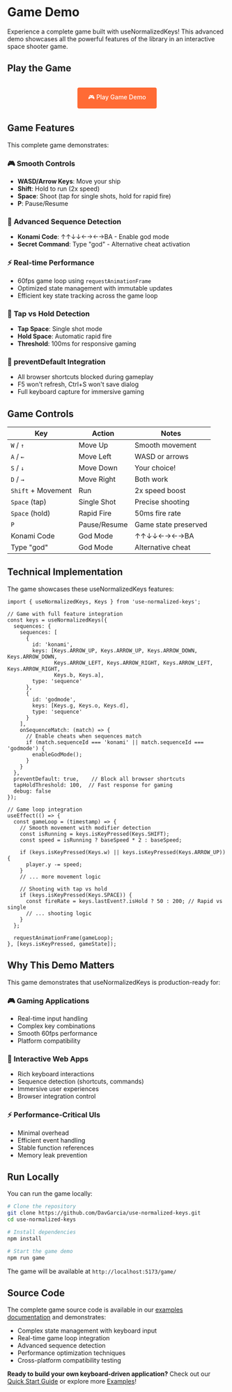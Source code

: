 # Game Demo

Experience a complete game built with useNormalizedKeys! This advanced demo showcases all the powerful features of the library in an interactive space shooter game.

## Play the Game

<div style="text-align: center; margin: 2rem 0;">
  <a href="https://davgarcia.github.io/use-normalized-keys/game/" 
     target="_blank" 
     rel="noopener noreferrer"
     style="display: inline-block; padding: 12px 24px; background-color: #ff6b35; color: white; text-decoration: none; border-radius: 4px; font-weight: 500;">
    🎮 Play Game Demo
  </a>
</div>

## Game Features

This complete game demonstrates:

### 🎮 **Smooth Controls**
- **WASD/Arrow Keys**: Move your ship
- **Shift**: Hold to run (2x speed)
- **Space**: Shoot (tap for single shots, hold for rapid fire)
- **P**: Pause/Resume

### 🧩 **Advanced Sequence Detection**
- **Konami Code**: ↑↑↓↓←→←→BA - Enable god mode
- **Secret Command**: Type "god" - Alternative cheat activation

### ⚡ **Real-time Performance**
- 60fps game loop using `requestAnimationFrame`
- Optimized state management with immutable updates
- Efficient key state tracking across the game loop

### 🎯 **Tap vs Hold Detection**
- **Tap Space**: Single shot mode
- **Hold Space**: Automatic rapid fire
- **Threshold**: 100ms for responsive gaming

### 🚫 **preventDefault Integration**
- All browser shortcuts blocked during gameplay
- F5 won't refresh, Ctrl+S won't save dialog
- Full keyboard capture for immersive gaming

## Game Controls

| Key | Action | Notes |
|-----|--------|-------|
| `W` / `↑` | Move Up | Smooth movement |
| `A` / `←` | Move Left | WASD or arrows |
| `S` / `↓` | Move Down | Your choice! |
| `D` / `→` | Move Right | Both work |
| `Shift` + Movement | Run | 2x speed boost |
| `Space` (tap) | Single Shot | Precise shooting |
| `Space` (hold) | Rapid Fire | 50ms fire rate |
| `P` | Pause/Resume | Game state preserved |
| Konami Code | God Mode | ↑↑↓↓←→←→BA |
| Type "god" | God Mode | Alternative cheat |

## Technical Implementation

The game showcases these useNormalizedKeys features:

```tsx
import { useNormalizedKeys, Keys } from 'use-normalized-keys';

// Game with full feature integration
const keys = useNormalizedKeys({
  sequences: {
    sequences: [
      {
        id: 'konami',
        keys: [Keys.ARROW_UP, Keys.ARROW_UP, Keys.ARROW_DOWN, Keys.ARROW_DOWN, 
               Keys.ARROW_LEFT, Keys.ARROW_RIGHT, Keys.ARROW_LEFT, Keys.ARROW_RIGHT, 
               Keys.b, Keys.a],
        type: 'sequence'
      },
      {
        id: 'godmode',
        keys: [Keys.g, Keys.o, Keys.d],
        type: 'sequence'
      }
    ],
    onSequenceMatch: (match) => {
      // Enable cheats when sequences match
      if (match.sequenceId === 'konami' || match.sequenceId === 'godmode') {
        enableGodMode();
      }
    }
  },
  preventDefault: true,    // Block all browser shortcuts
  tapHoldThreshold: 100,  // Fast response for gaming
  debug: false
});

// Game loop integration
useEffect(() => {
  const gameLoop = (timestamp) => {
    // Smooth movement with modifier detection
    const isRunning = keys.isKeyPressed(Keys.SHIFT);
    const speed = isRunning ? baseSpeed * 2 : baseSpeed;
    
    if (keys.isKeyPressed(Keys.w) || keys.isKeyPressed(Keys.ARROW_UP)) {
      player.y -= speed;
    }
    // ... more movement logic
    
    // Shooting with tap vs hold
    if (keys.isKeyPressed(Keys.SPACE)) {
      const fireRate = keys.lastEvent?.isHold ? 50 : 200; // Rapid vs single
      // ... shooting logic
    }
  };
  
  requestAnimationFrame(gameLoop);
}, [keys.isKeyPressed, gameState]);
```

## Why This Demo Matters

This game demonstrates that useNormalizedKeys is production-ready for:

### 🎮 **Gaming Applications**
- Real-time input handling
- Complex key combinations
- Smooth 60fps performance
- Platform compatibility

### 🚀 **Interactive Web Apps**
- Rich keyboard interactions
- Sequence detection (shortcuts, commands)
- Immersive user experiences
- Browser integration control

### ⚡ **Performance-Critical UIs**
- Minimal overhead
- Efficient event handling
- Stable function references
- Memory leak prevention

## Run Locally

You can run the game locally:

```bash
# Clone the repository
git clone https://github.com/DavGarcia/use-normalized-keys.git
cd use-normalized-keys

# Install dependencies
npm install

# Start the game demo
npm run game
```

The game will be available at `http://localhost:5173/game/`

## Source Code

The complete game source code is available in our [examples documentation](./examples.md#complete-game-with-all-features) and demonstrates:

- Complex state management with keyboard input
- Real-time game loop integration
- Advanced sequence detection
- Performance optimization techniques
- Cross-platform compatibility testing

**Ready to build your own keyboard-driven application?** Check out our [Quick Start Guide](./quick-start.md) or explore more [Examples](./examples.md)!